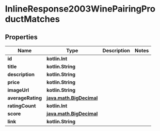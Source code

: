 
# InlineResponse2003WinePairingProductMatches

## Properties
Name | Type | Description | Notes
------------ | ------------- | ------------- | -------------
**id** | **kotlin.Int** |  | 
**title** | **kotlin.String** |  | 
**description** | **kotlin.String** |  | 
**price** | **kotlin.String** |  | 
**imageUrl** | **kotlin.String** |  | 
**averageRating** | [**java.math.BigDecimal**](java.math.BigDecimal.md) |  | 
**ratingCount** | **kotlin.Int** |  | 
**score** | [**java.math.BigDecimal**](java.math.BigDecimal.md) |  | 
**link** | **kotlin.String** |  | 



